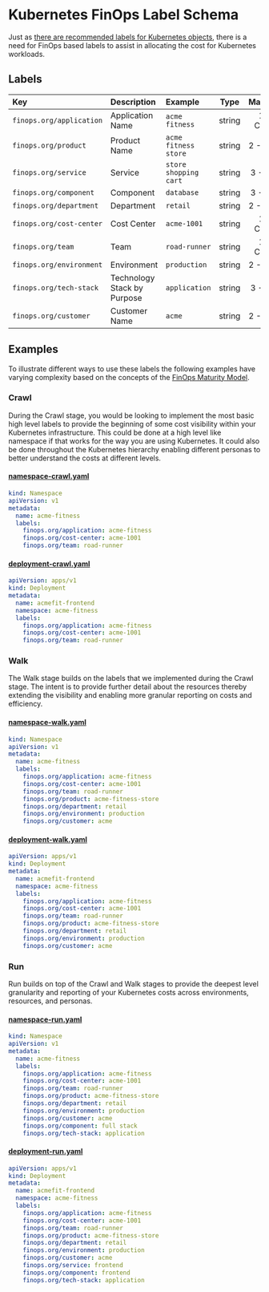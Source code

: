 # Kubernetes FinOps Label Schema

Just as [there are recommended labels for Kubernetes objects](https://kubernetes.io/docs/concepts/overview/working-with-objects/common-labels/), there is a need for FinOps based labels to assist in allocating the cost for Kubernetes workloads.

## Labels

| Key                      | Description                 | Example                   | Type   | Maturity  |
| :----------------------- | :-------------------------- | :------------------------ | :----: | :-------: |
| `finops.org/application` | Application Name            | `acme fitness`            | string | 1 - Crawl |
| `finops.org/product`     | Product Name                | `acme fitness store`      | string | 2 - Walk  |
| `finops.org/service`     | Service                     | `store shopping cart`     | string | 3 - Run   |
| `finops.org/component`   | Component                   | `database`                | string | 3 - Run   |
| `finops.org/department`  | Department                  | `retail`                  | string | 2 - Walk  |
| `finops.org/cost-center` | Cost Center                 | `acme-1001`               | string | 1 - Crawl |
| `finops.org/team`        | Team                        | `road-runner`             | string | 1 - Crawl |
| `finops.org/environment` | Environment                 | `production`              | string | 2 - Walk  |
| `finops.org/tech-stack`  | Technology Stack by Purpose | `application`             | string | 3 - Run   |
| `finops.org/customer`    | Customer Name               | `acme`                    | string | 2 - Walk  |

## Examples

To illustrate different ways to use these labels the following examples have varying complexity based on the concepts of the [FinOps Maturity Model](https://www.finops.org/framework/maturity-model/).

### Crawl

During the Crawl stage, you would be looking to implement the most basic high level labels to provide the beginning of some cost visibility within your Kubernetes infrastructure. This could be done at a high level like namespace if that works for the way you are using Kubernetes. It could also be done throughout the Kubernetes hierarchy enabling different personas to better understand the costs at different levels.

#### [namespace-crawl.yaml](./namespace-crawl.yaml)

```yaml
kind: Namespace
apiVersion: v1
metadata:
  name: acme-fitness
  labels:
    finops.org/application: acme-fitness
    finops.org/cost-center: acme-1001
    finops.org/team: road-runner
```

#### [deployment-crawl.yaml](./deployment-crawl.yaml)

```yaml
apiVersion: apps/v1
kind: Deployment
metadata:
  name: acmefit-frontend
  namespace: acme-fitness
  labels:
    finops.org/application: acme-fitness
    finops.org/cost-center: acme-1001
    finops.org/team: road-runner
```

### Walk

The Walk stage builds on the labels that we implemented during the Crawl stage. The intent is to provide further detail about the resources thereby extending the visibility and enabling more granular reporting on costs and efficiency.

#### [namespace-walk.yaml](./namespace-walk.yaml)

```yaml
kind: Namespace
apiVersion: v1
metadata:
  name: acme-fitness
  labels:
    finops.org/application: acme-fitness
    finops.org/cost-center: acme-1001
    finops.org/team: road-runner
    finops.org/product: acme-fitness-store
    finops.org/department: retail
    finops.org/environment: production
    finops.org/customer: acme
```

#### [deployment-walk.yaml](./deployment-walk.yaml)

```yaml
apiVersion: apps/v1
kind: Deployment
metadata:
  name: acmefit-frontend
  namespace: acme-fitness
  labels:
    finops.org/application: acme-fitness
    finops.org/cost-center: acme-1001
    finops.org/team: road-runner
    finops.org/product: acme-fitness-store
    finops.org/department: retail
    finops.org/environment: production
    finops.org/customer: acme
```

### Run

Run builds on top of the Crawl and Walk stages to provide the deepest level granularity and reporting of your Kubernetes costs across environments, resources, and personas.

#### [namespace-run.yaml](./namespace-run.yaml)

```yaml
kind: Namespace
apiVersion: v1
metadata:
  name: acme-fitness
  labels:
    finops.org/application: acme-fitness
    finops.org/cost-center: acme-1001
    finops.org/team: road-runner
    finops.org/product: acme-fitness-store
    finops.org/department: retail
    finops.org/environment: production
    finops.org/customer: acme
    finops.org/component: full stack
    finops.org/tech-stack: application
```

#### [deployment-run.yaml](./deployment-run.yaml)

```yaml
apiVersion: apps/v1
kind: Deployment
metadata:
  name: acmefit-frontend
  namespace: acme-fitness
  labels:
    finops.org/application: acme-fitness
    finops.org/cost-center: acme-1001
    finops.org/team: road-runner
    finops.org/product: acme-fitness-store
    finops.org/department: retail
    finops.org/environment: production
    finops.org/customer: acme
    finops.org/service: frontend
    finops.org/component: frontend
    finops.org/tech-stack: application
```
